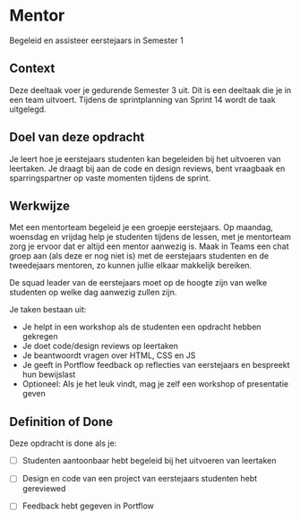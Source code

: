 
# Mentor

Begeleid en assisteer eerstejaars in Semester 1

## Context

Deze deeltaak voer je gedurende Semester 3 uit. Dit is een deeltaak die je in een team uitvoert.
Tijdens de sprintplanning van Sprint 14 wordt de taak uitgelegd.

## Doel van deze opdracht

Je leert hoe je eerstejaars studenten kan begeleiden bij het uitvoeren van leertaken. Je draagt bij aan de code en design reviews, bent vraagbaak en sparringspartner op vaste momenten tijdens de sprint.


## Werkwijze

<!-- 
  66 eerstejaars
  51 tweedejaars - 8 frontend assistenten = 42

  Mentorgroepjes van 5 of 6
  10 mentorgroepjes
  5 mentorgroepjes per squad
  4 mentoren op een mentorgroep
-->

Met een mentorteam begeleid je een groepje eerstejaars. Op maandag, woensdag en vrijdag help je studenten tijdens de lessen, met je mentorteam zorg je ervoor dat er altijd een mentor aanwezig is. Maak in Teams een chat groep aan (als deze er nog niet is) met de eerstejaars studenten en de tweedejaars mentoren, zo kunnen jullie elkaar makkelijk bereiken. 

De squad leader van de eerstejaars moet op de hoogte zijn van welke studenten op welke dag aanwezig zullen zijn. 

Je taken bestaan uit: 

- Je helpt in een workshop als de studenten een opdracht hebben gekregen
- Je doet code/design reviews op leertaken
- Je beantwoordt vragen over HTML, CSS en JS
- Je geeft in Portflow feedback op reflecties van eerstejaars en bespreekt hun bewijslast
- Optioneel: Als je het leuk vindt, mag je zelf een workshop of presentatie geven


## Definition of Done

Deze opdracht is done als je:

- [ ] Studenten aantoonbaar hebt begeleid bij het uitvoeren van leertaken
- [ ] Design en code van een project van eerstejaars studenten hebt gereviewed
- [ ] Feedback hebt gegeven in Portflow



